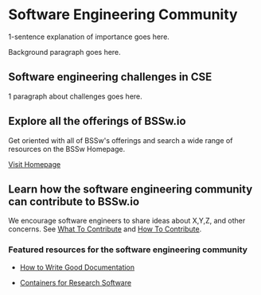 # Software Engineering Community

1-sentence explanation of importance goes here.

Background paragraph goes here.

## Software engineering challenges in CSE
1 paragraph about challenges goes here.

## Explore all the offerings of BSSw.io

Get oriented with all of BSSw's offerings and search a wide range of resources on the BSSw Homepage.

[Visit Homepage](../Homepage.md)

## Learn how the software engineering community can contribute to BSSw.io

We encourage software engineers to share ideas about X,Y,Z, and other concerns.  See [What To Contribute](../WhatToContribute.md) and [How To Contribute](../HowToContribute.md).

### Featured resources for the software engineering community

* [How to Write Good Documentation](../../CuratedContent/HowToWriteGoodDocumentation.md)

* [Containers for Research Software](../../Articles/ContainersForResearchSw.md)

<!---
Publish: yes
--->
